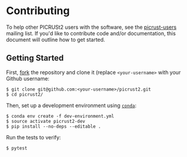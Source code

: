 # Contributing

To help other PICRUSt2 users with the software, see the [picrust-users](https://groups.google.com/forum/?#!forum/picrust-users) mailing list. If you'd like to contribute code and/or documentation, this document will outline how to get started.

## Getting Started

First, [fork](https://help.github.com/articles/fork-a-repo/) the repository and clone it (replace `<your-username>` with your Github username:

```
$ git clone git@github.com:<your-username>/picrust2.git
$ cd picrust2/
```

Then, set up a development environment using [`conda`](https://conda.io/miniconda.html):

```
$ conda env create -f dev-environment.yml
$ source activate picrust2-dev
$ pip install --no-deps --editable .
```

Run the tests to verify:

```
$ pytest
```
